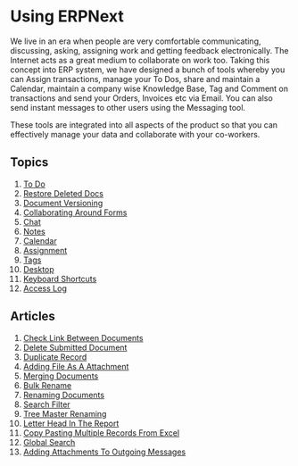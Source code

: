 <!-- add-breadcrumbs -->
# Using ERPNext

We live in an era when people are very comfortable communicating, discussing,
asking, assigning work and getting feedback electronically. The Internet acts
as a great medium to collaborate on work too. Taking this concept into ERP
system, we have designed a bunch of tools whereby you can Assign transactions,
manage your To Dos, share and maintain a Calendar, maintain a company wise
Knowledge Base, Tag and Comment on transactions and send your Orders, Invoices
etc via Email. You can also send instant messages to other users using the
Messaging tool.

These tools are integrated into all aspects of the product so that you can
effectively manage your data and collaborate with your co-workers.

## Topics
1. [To Do](/docs/user/manual/en/using-erpnext/to-do)
1. [Restore Deleted Docs](/docs/user/manual/en/using-erpnext/restore-deleted-docs)
1. [Document Versioning](/docs/user/manual/en/using-erpnext/document-versioning)
1. [Collaborating Around Forms](/docs/user/manual/en/using-erpnext/collaborating-around-forms)
1. [Chat](/docs/user/manual/en/using-erpnext/chat)
1. [Notes](/docs/user/manual/en/using-erpnext/notes)
1. [Calendar](/docs/user/manual/en/using-erpnext/calendar)
1. [Assignment](/docs/user/manual/en/using-erpnext/assignment)
1. [Tags](/docs/user/manual/en/using-erpnext/tags)
1. [Desktop](/docs/user/manual/en/using-erpnext/desktop)
1. [Keyboard Shortcuts](/docs/user/manual/en/using-erpnext/articles/keyboard-shortcuts)
2. [Access Log](/docs/user/manual/en/using-erpnext/articles/access-log)

## Articles
1. [Check Link Between Documents](/docs/user/manual/en/using-erpnext/articles/check-link-between-documents)
1. [Delete Submitted Document](/docs/user/manual/en/using-erpnext/articles/delete-submitted-document)
1. [Duplicate Record](/docs/user/manual/en/using-erpnext/articles/duplicate-record)
1. [Adding File As A Attachment](/docs/user/manual/en/using-erpnext/articles/adding-file-as-a-attachment)
1. [Merging Documents](/docs/user/manual/en/using-erpnext/articles/merging-documents)
1. [Bulk Rename](/docs/user/manual/en/using-erpnext/articles/bulk-rename)
1. [Renaming Documents](/docs/user/manual/en/using-erpnext/articles/renaming-documents)
1. [Search Filter](/docs/user/manual/en/using-erpnext/articles/search-filter)
1. [Tree Master Renaming](/docs/user/manual/en/using-erpnext/articles/tree-master-renaming)
1. [Letter Head In The Report](/docs/user/manual/en/using-erpnext/articles/letter-head-in-the-report)
1. [Copy Pasting Multiple Records From Excel](/docs/user/manual/en/using-erpnext/articles/copy-pasting-multiple-records-from-excel)
1. [Global Search](/docs/user/manual/en/using-erpnext/articles/Global-search)
1. [Adding Attachments To Outgoing Messages](/docs/user/manual/en/using-erpnext/articles/adding-attachments-to-outgoing-messages)